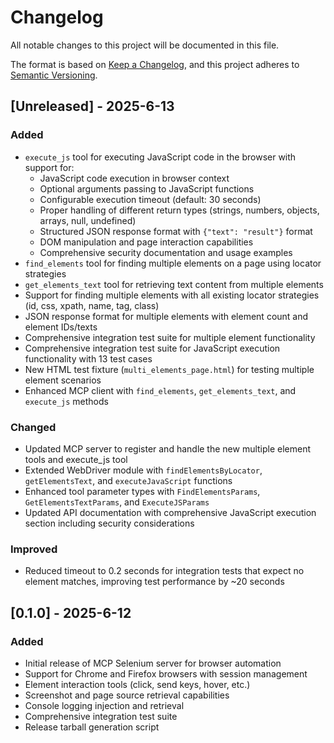# Changelog

All notable changes to this project will be documented in this file.

The format is based on [Keep a Changelog](https://keepachangelog.com/en/1.0.0/),
and this project adheres to [Semantic Versioning](https://semver.org/spec/v2.0.0.html).

## [Unreleased] - 2025-6-13

### Added
- `execute_js` tool for executing JavaScript code in the browser with support for:
  - JavaScript code execution in browser context
  - Optional arguments passing to JavaScript functions
  - Configurable execution timeout (default: 30 seconds)
  - Proper handling of different return types (strings, numbers, objects, arrays, null, undefined)
  - Structured JSON response format with `{"text": "result"}` format
  - DOM manipulation and page interaction capabilities
  - Comprehensive security documentation and usage examples
- `find_elements` tool for finding multiple elements on a page using locator strategies
- `get_elements_text` tool for retrieving text content from multiple elements
- Support for finding multiple elements with all existing locator strategies (id, css, xpath, name, tag, class)
- JSON response format for multiple elements with element count and element IDs/texts
- Comprehensive integration test suite for multiple element functionality
- Comprehensive integration test suite for JavaScript execution functionality with 13 test cases
- New HTML test fixture (`multi_elements_page.html`) for testing multiple element scenarios
- Enhanced MCP client with `find_elements`, `get_elements_text`, and `execute_js` methods

### Changed
- Updated MCP server to register and handle the new multiple element tools and execute_js tool
- Extended WebDriver module with `findElementsByLocator`, `getElementsText`, and `executeJavaScript` functions
- Enhanced tool parameter types with `FindElementsParams`, `GetElementsTextParams`, and `ExecuteJSParams`
- Updated API documentation with comprehensive JavaScript execution section including security considerations

### Improved
- Reduced timeout to 0.2 seconds for integration tests that expect no element matches, improving test performance by ~20 seconds

## [0.1.0] - 2025-6-12

### Added
- Initial release of MCP Selenium server for browser automation
- Support for Chrome and Firefox browsers with session management
- Element interaction tools (click, send keys, hover, etc.)
- Screenshot and page source retrieval capabilities
- Console logging injection and retrieval
- Comprehensive integration test suite
- Release tarball generation script
